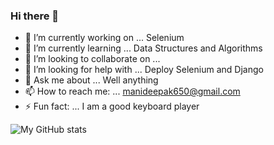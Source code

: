 ### Hi there 👋


<!-- **Mani5871/Mani5871** is a ✨ _special_ ✨ repository because its `README.md` (this file) appears on your GitHub profile. -->
- 🔭 I’m currently working on ... Selenium
- 🌱 I’m currently learning ... Data Structures and Algorithms
- 👯 I’m looking to collaborate on ...
- 🤔 I’m looking for help with ... Deploy Selenium and Django
- 💬 Ask me about ... Well anything
- 📫 How to reach me: ... manideepak650@gmail.com
- ⚡ Fun fact: ... I am a good keyboard player

![My GitHub stats](https://github-readme-stats.vercel.app/api?username=Mani5871&show_icons=true&theme=dark)



